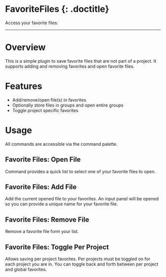 # FavoriteFiles {: .doctitle}
Access your favorite files.

---

# Overview
This is a simple plugin to save favorite files that are not part of a project.  It supports adding and removing favorites and open favorite files.

# Features

- Add/remove/open file(s) in favorites
- Optionally store files in groups and open entire groups
- Toggle project specific favorites

# Usage
All commands are accessible via the command palette.

## Favorite Files: Open File
Command provides a quick list to select one of your favorite files to open.

## Favorite Files: Add File
Add the current opened file to your favorites.  An input panel will be opened so you can provide a unique name for your favorite file.

## Favorite Files: Remove File
Remove a favorite file form your list.

## Favorite Files: Toggle Per Project
Allows saving per project favorites. Per projects must be toggled on for each project you are in.  You can toggle back and forth between per project and global favorites.
